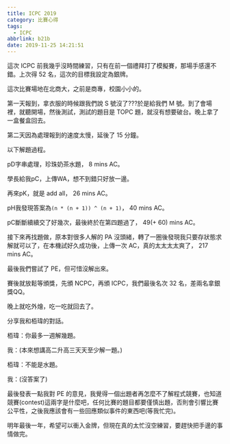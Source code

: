 ```yaml
---
title: ICPC 2019
category: 比賽心得
tags:
  - ICPC
abbrlink: b21b
date: 2019-11-25 14:21:51
---
```

這次 ICPC 前我幾乎沒時間練習，只有在前一個禮拜打了模擬賽，那場手感還不錯。上次得 52 名，這次的目標我設定為銀牌。

這次比賽場地在北商大，之前是商專，校園小小的。

第一天報到，拿衣服的時候跟我們說 S 號沒了???於是給我們 M 號。到了會場裡，就聽開場，然後測試，測試的題目是 TOPC 題，就沒有想要破台。晚上拿了一盒餐盒回去。

第二天因為處理報到的速度太慢，延後了 15 分鐘。

以下解題過程。

pD字串處理，珍珠奶茶水題， 8 mins AC。

學長給我pC，上傳WA，想不到錯只好放一邊。

再來pK，就是 add all， 26 mins AC。

pH我發現答案為`(n * (n + 1)) ^ (n + 1)`， 40 mins AC。

pC斷斷續續交了好幾次，最後終於在第四題過了， 49(+ 60) mins AC。

接下來再找題做，原本對很多人解的 PA 沒頭緒，轉了一圈後發現我只要存狀態求解就可以了，在本機試好久成功後，上傳一次 AC，真的太太太太爽了， 217 mins AC。

最後我們嘗試了 PE，但可惜沒解出來。

賽後就放鬆等頒獎，先頒 NCPC，再頒 ICPC，我們最後名次 32 名，差兩名拿銀獎QQ。

晚上就吃外燴，吃一吃就回去了。

分享我和栢瑋的對話。

栢瑋：你最多一週解幾題。

我：(本來想講高二升高三天天至少解一題。)

栢瑋：不能是水題。

我：(沒答案了)

最後發表一點我對 PE 的意見，我覺得一個出題者再怎麼不了解程式競賽，也知道競賽(contest)這兩字是什麼吧，任何比賽的題目都要僅慎出題，否則會引響比賽公平性，之後我應該會有一些回應類似事件的東西吧(等我忙完)。

明年最後一年，希望可以衝入金牌，但現在真的太忙沒空練習，要趕快把手邊的事情做完。